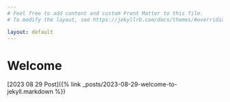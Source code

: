 ```yaml
---
# Feel free to add content and custom Front Matter to this file.
# To modify the layout, see https://jekyllrb.com/docs/themes/#overriding-theme-defaults

layout: default
---
```



# Welcome

[2023 08 29 Post]({% link _posts/2023-08-29-welcome-to-jekyll.markdown %})


